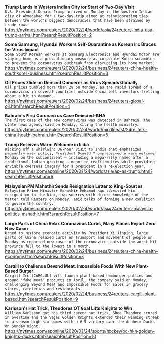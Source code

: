**Trump Lands in Western Indian City for Start of Two-Day Visit**\
`U.S. President Donald Trump arrived on Monday in the western Indian city of Ahmedabad for a two-day trip aimed at reinvigorating ties between the world's biggest democracies that have been strained by trade rows.`\
https://nytimes.com/reuters/2020/02/24/world/asia/24reuters-india-usa-trump-arrival.html?searchResultPosition=2

**Some Samsung, Hyundai Workers Self-Quarantine as Korean Inc Braces for Virus Impact**\
`Some South Korean workers at Samsung Electronics and Hyundai Motor are staying home as a precautionary measure as corporate Korea scrambles to prevent the coronavirus outbreak from disrupting its home market.     `\
https://nytimes.com/reuters/2020/02/24/business/24reuters-china-health-southkorea-business.html?searchResultPosition=3

**Oil Prices Slide on Demand Concerns as Virus Spreads Globally**\
`Oil prices tumbled more than 2% on Monday, as the rapid spread of a coronavirus in several countries outside China left investors fretting about a hit to demand.`\
https://nytimes.com/reuters/2020/02/24/business/24reuters-global-oil.html?searchResultPosition=4

**Bahrain's First Coronavirus Case Detected-BNA**\
`The first case of the new coronavirus was detected in Bahrain, the state news agency said on Monday, citing the health ministry.`\
https://nytimes.com/reuters/2020/02/24/world/middleeast/24reuters-china-health-bahrain.html?searchResultPosition=5

**Trump Receives Warm Welcome in India**\
`Kicking off a whirlwind 36-hour visit to India that emphasizes pageantry over policy, President Donald Trumpreceived a warm welcome Monday on the subcontinent — including a mega-rally named after a traditional Indian greeting — meant to reaffirm ties while providing enviable overseas imagery for a president in a re-election year.`\
https://nytimes.com/aponline/2020/02/24/world/asia/ap-as-trump.html?searchResultPosition=6

**Malaysian PM Mahathir Sends Resignation Letter to King-Sources**\
`Malaysian Prime Minister Mahathir Mohamad has submitted his resignation to the king, two sources with direct knowledge of the matter told Reuters on Monday, amid talks of forming a new coalition to govern the country.`\
https://nytimes.com/reuters/2020/02/24/world/asia/24reuters-malaysia-politics-mahathir.html?searchResultPosition=7

**Large Parts of China Relax Coronavirus Curbs, Many Places Report Zero New Cases**\
`Urged to restore economic activity by President Xi Jinping, large parts of China relaxed curbs on transport and movement of people on Monday as reported new cases of the coronavirus outside the worst-hit province fell to the lowest in a month.`\
https://nytimes.com/reuters/2020/02/24/business/24reuters-china-health-economy.html?searchResultPosition=8

**Cargill to Challenge Beyond Meat, Impossible Foods With New Plant-Based Burger**\
`Cargill Inc [CARG.UL] will launch plant-based hamburger patties and ground "fake meat" products in April, the company said on Monday, challenging Beyond Meat and Impossible Foods for sales in grocery stores, cafeterias and restaurants.`\
https://nytimes.com/reuters/2020/02/24/business/24reuters-cargill-plant-based.html?searchResultPosition=9

**Karlsson's Hat Trick, Theodores OT Goal Lifts Knights to Win**\
`William Karlsson got his third career hat trick, Shea Theodore scored in overtime and the Vegas Golden Knights extended their winning streak to a season-high six games with a 6-5 victory over the Anaheim Ducks on Sunday night.`\
https://nytimes.com/aponline/2020/02/24/sports/hockey/bc-hkn-golden-knights-ducks.html?searchResultPosition=10

